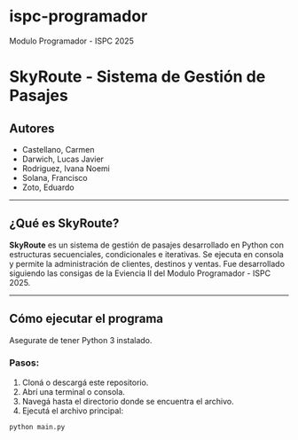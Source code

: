 # ispc-programador

Modulo Programador - ISPC 2025

# SkyRoute - Sistema de Gestión de Pasajes

## Autores

- Castellano, Carmen
- Darwich, Lucas Javier
- Rodriguez, Ivana Noemi
- Solana, Francisco
- Zoto, Eduardo

---

## ¿Qué es SkyRoute?

**SkyRoute** es un sistema de gestión de pasajes desarrollado en Python con estructuras secuenciales, condicionales e iterativas. Se ejecuta en consola y permite la administración de clientes, destinos y ventas. Fue desarrollado siguiendo las consigas de la Eviencia II del Modulo Programador - ISPC 2025.

---

## Cómo ejecutar el programa

Asegurate de tener Python 3 instalado.

### Pasos:

1. Cloná o descargá este repositorio.
2. Abrí una terminal o consola.
3. Navegá hasta el directorio donde se encuentra el archivo.
4. Ejecutá el archivo principal:

```bash
python main.py
```

